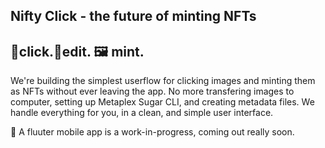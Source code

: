 ## Nifty Click - the future of minting NFTs

## 📸click.📱edit. 🖼 mint.

We're building the simplest userflow for clicking images and minting them as NFTs without ever leaving the app. No more transfering images to computer, setting up Metaplex Sugar CLI, and creating metadata files. We handle everything for you, in a clean, and simple user interface.

:construction: A fluuter mobile app is a work-in-progress, coming out really soon.
